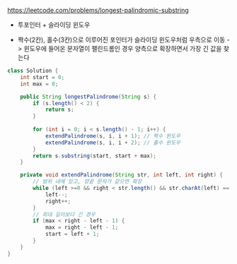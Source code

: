 https://leetcode.com/problems/longest-palindromic-substring

- 투포인터 + 슬라이딩 윈도우

- 짝수(2칸), 홀수(3칸)으로 이루어진 포인터가 슬라이딩 윈도우처럼 우측으로 이동 -> 윈도우에 들어온 문자열이 팰린드롬인 경우 양측으로 확장하면서 가장 긴 값을 찾는다

```java
class Solution {
    int start = 0;
    int max = 0;

    public String longestPalindrome(String s) {
        if (s.length() < 2) {
            return s;
        }
        
        for (int i = 0; i < s.length() - 1; i++) {
            extendPalindrome(s, i, i + 1); // 짝수 윈도우
            extendPalindrome(s, i, i + 2); // 홀수 윈도우
        }
        return s.substring(start, start + max);
    }

    private void extendPalindrome(String str, int left, int right) {
        // 범위 내에 있고, 양끝 문자가 같으면 확장
        while (left >=0 && right < str.length() && str.charAt(left) == str.charAt(right)) {
            left--;
            right++;
        }
        // 최대 길이보다 긴 경우
        if (max < right - left - 1) {
            max = right - left - 1;
            start = left + 1;
        }
    }
}
```
